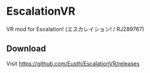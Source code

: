 # EscalationVR
VR mod for Escalation! (エスカレイション! / RJ289767)

## Download

Visit https://github.com/Eusth/EscalationVR/releases
